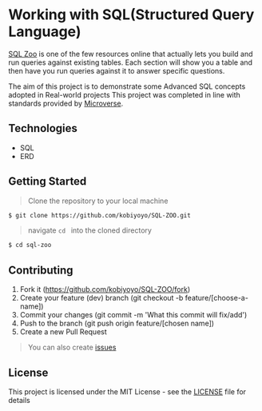 # Working with SQL(Structured Query Language)
[SQL Zoo](http://sqlzoo.net/wiki/Main_Page) is one of the few resources online that actually lets you build and run queries against existing tables. 
Each section will show you a table and then have you run queries against it to answer specific questions. 

The aim of this project is to demonstrate some Advanced SQL concepts adopted in Real-world projects
This project was completed in line with standards provided by [Microverse](https://www.microverse.org/ "The Global School for Remote Software Developers!").

## Technologies

- SQL
- ERD


## Getting Started

> Clone the repository to your local machine

```sh
$ git clone https://github.com/kobiyoyo/SQL-ZOO.git
```

> navigate ```cd ``` into the cloned directory

```sh
$ cd sql-zoo
```

## Contributing

1. Fork it (https://github.com/kobiyoyo/SQL-ZOO/fork)
2. Create your feature (dev) branch (git checkout -b feature/[choose-a-name])
3. Commit your changes (git commit -m 'What this commit will fix/add')
4. Push to the branch (git push origin feature/[chosen name])
5. Create a new Pull Request
> You can also create [issues](https://github.com/kobiyoyo/SQL-ZOO/issues)
## License

This project is licensed under the MIT License - see the [LICENSE](./LICENSE.md) file for details
